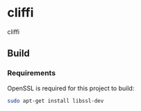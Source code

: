 # cliffi
cliffi

## Build

### Requirements

OpenSSL is required for this project to build:
```bash
sudo apt-get install libssl-dev
```
